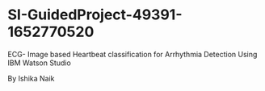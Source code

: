 # SI-GuidedProject-49391-1652770520
ECG- Image based Heartbeat classification for Arrhythmia Detection Using IBM Watson Studio

By Ishika Naik
